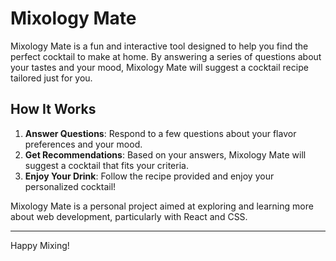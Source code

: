 # Mixology Mate

Mixology Mate is a fun and interactive tool designed to help you find the perfect cocktail to make at home. By answering a series of questions about your tastes and your mood, Mixology Mate will suggest a cocktail recipe tailored just for you.

## How It Works

1. **Answer Questions**: Respond to a few questions about your flavor preferences and your mood.
2. **Get Recommendations**: Based on your answers, Mixology Mate will suggest a cocktail that fits your criteria.
3. **Enjoy Your Drink**: Follow the recipe provided and enjoy your personalized cocktail!

Mixology Mate is a personal project aimed at exploring and learning more about web development, particularly with React and CSS.

---

Happy Mixing!
